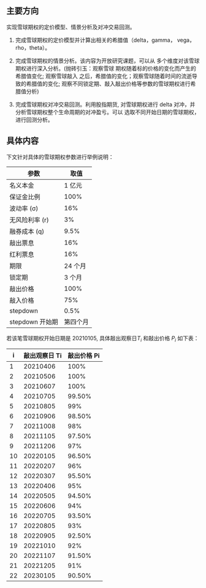 ## 主要方向
实现雪球期权的定价模型、情景分析及对冲交易回测。

1. 完成雪球期权的定价模型并计算出相关的希腊值（delta，gamma， vega，rho，theta）。

2. 完成雪球期权的情景分析。该内容为开放研究课题，可以从 多个维度对该雪球期权进行深入分析。(抛砖引玉：观察雪球 期权随着标的价格的变化而产生的希腊值变化; 观察雪球敲入 之后，希腊值的变化；观察雪球随着时间的流逝导致的希腊值的变化; 观察不同锁定期、敲入敲出价格等参数的雪球期权进行希腊值分析)

3. 完成雪球期权对冲交易回测。利用股指期货, 对雪球期权进行 delta 对冲，并分析雪球期权整个生命周期的对冲盈亏。可以 选取不同开始日期的雪球期权，进行回测分析。

## 具体内容
下文针对具体的雪球期权参数进行举例说明：

|参数| 取值|
|-|-|
|名义本金 | 1 亿元|
|保证金比例 | 100%|
|波动率 (σ) | 16%|
|无风险利率 (r) | 3%|
|融券成本 (q) | 9.5%|
|敲出票息 | 16%|
|红利票息 | 16%|
|期限 | 24 个月|
|锁定期 | 3 个月|
|敲出价格 | 100%|
|敲入价格 | 75%|
|stepdown | 0.5%|
|stepdown 开始期 | 第四个月|


若该笔雪球期权开始日期是 20210105, 具体敲出观察日$T_i$ 和敲出价格 $P_i$ 如下表：



| i   | 敲出观察日 Ti | 敲出价格 Pi |
| --- | ------------- | ----------- |
| 1   | 20210406      | 100%        |
| 2   | 20210506      | 100%        |
| 3   | 20210607      | 100%        |
| 4   | 20210705      | 99.50%      |
| 5   | 20210805      | 99%         |
| 6   | 20210906      | 98.50%      |
| 7   | 20211008      | 98%         |
| 8   | 20211105      | 97.50%      |
| 9   | 20211206      | 97%         |
| 10  | 20220105      | 96.50%      |
| 11  | 20220207      | 96%         |
| 12  | 20220307      | 95.50%      |
| 13  | 20220406      | 95%         |
| 14  | 20220505      | 94.50%      |
| 15  | 20220606      | 94%         |
| 16  | 20220705      | 93.50%      |
| 17  | 20220805      | 93%         |
| 18  | 20220905      | 92.50%      |
| 19  | 20221010      | 92%         |
| 20  | 20221107      | 91.50%      |
| 21  | 20221205      | 91%         |
| 22  | 20230105      | 90.50%      |